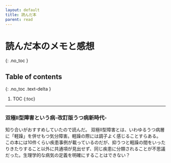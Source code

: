 ```yaml
---
layout: default
title: 読んだ本
parent: read
---
```


# 読んだ本のメモと感想
{: .no_toc }

## Table of contents
{: .no_toc .text-delta }

1. TOC
{:toc}

---

### 双極II型障害という病-改訂版うつ病新時代-
知り合いがおすすめしていたので読んだ。
双極II型障害とは、いわゆるうつ病層に「軽躁」を併せもつ気分障害。軽躁の際には調子よく感じることすらある。
この本には10件くらい疾患事例が載っているのだが、抑うつと軽躁の間をいったりきたりすること以外に共通項が見出せず、同じ疾患に分類されることが不思議だった。生理学的な病気の定義を明確にすることはできない？

